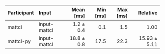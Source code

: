 | Participant | Input | Mean [ms] | Min [ms] | Max [ms] | Relative |
|:---|:---|---:|---:|---:|---:|
| mattcl | input-mattcl | 1.2 ± 0.4 | 0.1 | 1.5 | 1.00 |
| mattcl-py | input-mattcl | 18.8 ± 0.8 | 17.5 | 22.3 | 15.93 ± 5.11 |
